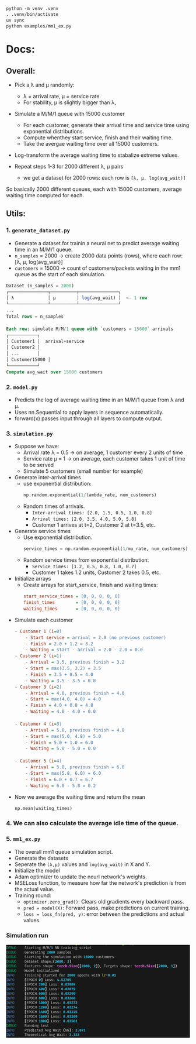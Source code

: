 ```
python -m venv .venv
. .venv/bin/activate
uv sync
python examples/mm1_ex.py
```

# Docs:

## Overall:

- Pick a λ and μ randomly:
    - λ = arrival rate, μ = service rate
    - For stability, μ is slightly bigger than λ, 

- Simulate a M/M/1 queue with 15000 customer
    - For each customer, generate their arrival time and service time using exponential distributions.
    - Compute whenthey start service, finish and their waiting time.
    - Take the avergae waiting time over all 15000 customers.

- Log-transform the average waiting time to stabalize extreme values.
- Repeat steps 1-3 for 2000 different λ, μ pairs
    - we get a dataset for 2000 rows: each row is `[λ, μ, log(avg_wait)]`

So basically 2000 different queues, each with 15000 customers, average waiting time computed for each. 

## Utils:

### 1. `generate_dataset.py`

- Generate a dataset for trainin a neural net to predict average waiting time in an M/M/1 queue.
- `n_samples` = 2000 -> create 2000 data points (rows), where each row: [λ, μ, log(avg_wait)]
- `customers` = 15000 -> count of customers/packets waiting in the mm1 queue as the start of each simulation.

```sql
Dataset (n_samples = 2000)
┌───────────────┬──────────┬───────────────┐
│ λ             │ μ        │ log(avg_wait) │  <- 1 row
└───────────────┴──────────┴───────────────┘
...
Total rows = n_samples

Each row: simulate M/M/1 queue with `customers = 15000` arrivals
┌───────────┐
│ Customer1 │  arrival+service
│ Customer2 │
│ ...       │
│ Customer15000 │
└───────────┘
Compute avg_wait over 15000 customers
``` 
### 2. `model.py`

- Predicts the log of average waiting time in an M/M/1 queue from λ and μ.
- Uses nn.Sequential to apply layers in sequence automatically.
- forward(x) passes input through all layers to compute output.

### 3. `simulation.py`

- Suppose we have:
    - Arrival rate λ = 0.5 → on average, 1 customer every 2 units of time
    - Service rate μ = 1 → on average, each customer takes 1 unit of time to be served
    - Simulate 5 customers (small number for example)
- Generate inter-arrival times
    - use exponential distribution:
        ```py
        np.random.exponential(1/lambda_rate, num_customers)
        ```
    - Random times of arrivals.
        - `Inter-arrival times: [2.0, 1.5, 0.5, 1.0, 0.8]`
        - `Arrival times: [2.0, 3.5, 4.0, 5.0, 5.8]`
        - Customer 1 arrives at t=2, Customer 2 at t=3.5, etc.
- Generate service times
    - Use exponential distribution.
        ```py
        service_times = np.random.exponential(1/mu_rate, num_customers)   
        ```
    - Random service times from exponential distribution:
        - `Service times: [1.2, 0.5, 0.8, 1.0, 0.7]`
        - Customer 1 takes 1.2 units, Customer 2 takes 0.5, etc.
-  Initialize arrays
    - Create arrays for start_service, finish and waiting times:
        ```ini
        start_service_times = [0, 0, 0, 0, 0]
        finish_times        = [0, 0, 0, 0, 0]
        waiting_times       = [0, 0, 0, 0, 0]
        ```
- Simulate each customer
    ```ini
    - Customer 1 (i=0)
        - Start service = arrival = 2.0 (no previous customer)
        - Finish = 2.0 + 1.2 = 3.2
        - Waiting = start - arrival = 2.0 - 2.0 = 0.0
    - Customer 2 (i=1)
        - Arrival = 3.5, previous finish = 3.2
        - Start = max(3.5, 3.2) = 3.5
        - Finish = 3.5 + 0.5 = 4.0
        - Waiting = 3.5 - 3.5 = 0.0
    - Customer 3 (i=2)
        - Arrival = 4.0, previous finish = 4.0
        - Start = max(4.0, 4.0) = 4.0
        - Finish = 4.0 + 0.8 = 4.8
        - Waiting = 4.0 - 4.0 = 0.0

    - Customer 4 (i=3)
        - Arrival = 5.0, previous finish = 4.8
        - Start = max(5.0, 4.8) = 5.0
        - Finish = 5.0 + 1.0 = 6.0
        - Waiting = 5.0 - 5.0 = 0.0

    - Customer 5 (i=4)
        - Arrival = 5.8, previous finish = 6.0
        - Start = max(5.8, 6.0) = 6.0
        - Finish = 6.0 + 0.7 = 6.7
        - Waiting = 6.0 - 5.8 = 0.2
    ```
- Now we average the waiting time and return the mean
    ```py
    np.mean(waiting_times)
    ```

### 4. We can also calculate the average idle time of the queue.

### 5. `mm1_ex.py`
- The overall mm1 queue simulation script.
- Generate the datasets
- Seperate the `(λ,μ)` values and `log(avg_wait)` in X and Y.
- Initialize the model
- Adam optimizer to update the neurl network's weights.
- MSELoss function, to measure how far the network's prediction is from the actual value.
- Training round:
    - `optimizer.zero_grad()`: Clears old gradients every backward pass.
    - `pred = model(X)`: Forward pass, make predictions on current training.
    - `loss = loss_fn(pred, y)`: error between the predictions and actual values.


### Simulation run
![alt text](image.png)


